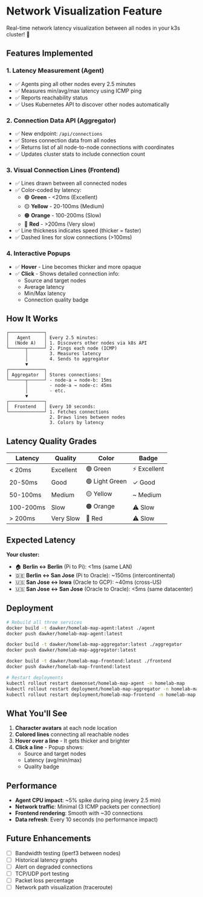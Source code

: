 # Network Visualization Feature

Real-time network latency visualization between all nodes in your k3s cluster! 🔗

## Features Implemented

### 1. **Latency Measurement** (Agent)
- ✅ Agents ping all other nodes every 2.5 minutes
- ✅ Measures min/avg/max latency using ICMP ping
- ✅ Reports reachability status
- ✅ Uses Kubernetes API to discover other nodes automatically

### 2. **Connection Data API** (Aggregator)
- ✅ New endpoint: `/api/connections`
- ✅ Stores connection data from all nodes
- ✅ Returns list of all node-to-node connections with coordinates
- ✅ Updates cluster stats to include connection count

### 3. **Visual Connection Lines** (Frontend)
- ✅ Lines drawn between all connected nodes
- ✅ Color-coded by latency:
  - 🟢 **Green** - <20ms (Excellent)
  - 🟡 **Yellow** - 20-100ms (Medium)
  - 🟠 **Orange** - 100-200ms (Slow)
  - 🔴 **Red** - >200ms (Very slow)
- ✅ Line thickness indicates speed (thicker = faster)
- ✅ Dashed lines for slow connections (>100ms)

### 4. **Interactive Popups**
- ✅ **Hover** - Line becomes thicker and more opaque
- ✅ **Click** - Shows detailed connection info:
  - Source and target nodes
  - Average latency
  - Min/Max latency
  - Connection quality badge

## How It Works

```
┌─────────────┐
│   Agent     │ Every 2.5 minutes:
│  (Node A)   │ 1. Discovers other nodes via k8s API
└──────┬──────┘ 2. Pings each node (ICMP)
       │        3. Measures latency
       │        4. Sends to aggregator
       ▼
┌─────────────┐
│ Aggregator  │ Stores connections:
└──────┬──────┘ - node-a → node-b: 15ms
       │        - node-a → node-c: 45ms
       │        - etc.
       ▼
┌─────────────┐
│  Frontend   │ Every 10 seconds:
└─────────────┘ 1. Fetches connections
                2. Draws lines between nodes
                3. Colors by latency

```

## Latency Quality Grades

| Latency | Quality | Color | Badge |
|---------|---------|-------|-------|
| < 20ms | Excellent | 🟢 Green | ⚡ Excellent |
| 20-50ms | Good | 🟢 Light Green | ✓ Good |
| 50-100ms | Medium | 🟡 Yellow | ~ Medium |
| 100-200ms | Slow | 🟠 Orange | ⚠ Slow |
| > 200ms | Very Slow | 🔴 Red | ⚠ Slow |

## Expected Latency

**Your cluster:**
- 🏠 **Berlin ↔ Berlin** (Pi to Pi): <1ms (same LAN)
- 🇩🇪 **Berlin ↔ San Jose** (Pi to Oracle): ~150ms (intercontinental)
- 🇺🇸 **San Jose ↔ Iowa** (Oracle to GCP): ~40ms (cross-US)
- 🇺🇸 **San Jose ↔ San Jose** (Oracle to Oracle): <5ms (same datacenter)

## Deployment

```bash
# Rebuild all three services
docker build -t dawker/homelab-map-agent:latest ./agent
docker push dawker/homelab-map-agent:latest

docker build -t dawker/homelab-map-aggregator:latest ./aggregator
docker push dawker/homelab-map-aggregator:latest

docker build -t dawker/homelab-map-frontend:latest ./frontend
docker push dawker/homelab-map-frontend:latest

# Restart deployments
kubectl rollout restart daemonset/homelab-map-agent -n homelab-map
kubectl rollout restart deployment/homelab-map-aggregator -n homelab-map
kubectl rollout restart deployment/homelab-map-frontend -n homelab-map
```

## What You'll See

1. **Character avatars** at each node location
2. **Colored lines** connecting all reachable nodes
3. **Hover over a line** - It gets thicker and brighter
4. **Click a line** - Popup shows:
   - Source and target nodes
   - Latency (avg/min/max)
   - Quality badge

## Performance

- **Agent CPU impact**: ~5% spike during ping (every 2.5 min)
- **Network traffic**: Minimal (3 ICMP packets per connection)
- **Frontend rendering**: Smooth with ~30 connections
- **Data refresh**: Every 10 seconds (no performance impact)

## Future Enhancements

- [ ] Bandwidth testing (iperf3 between nodes)
- [ ] Historical latency graphs
- [ ] Alert on degraded connections
- [ ] TCP/UDP port testing
- [ ] Packet loss percentage
- [ ] Network path visualization (traceroute)
